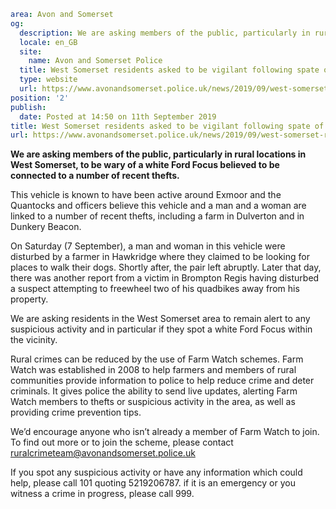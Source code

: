```yaml
area: Avon and Somerset
og:
  description: We are asking members of the public, particularly in rural locations in West Somerset, to be wary of a white Ford Focus believed to be connected to a number of recent thefts.
  locale: en_GB
  site:
    name: Avon and Somerset Police
  title: West Somerset residents asked to be vigilant following spate of thefts | Avon and Somerset Police
  type: website
  url: https://www.avonandsomerset.police.uk/news/2019/09/west-somerset-residents-asked-to-be-vigilant-following-spate-of-thefts/
position: '2'
publish:
  date: Posted at 14:50 on 11th September 2019
title: West Somerset residents asked to be vigilant following spate of thefts | Avon and Somerset Police
url: https://www.avonandsomerset.police.uk/news/2019/09/west-somerset-residents-asked-to-be-vigilant-following-spate-of-thefts/
```

**We are asking members of the public, particularly in rural locations in West Somerset, to be wary of a white Ford Focus believed to be connected to a number of recent thefts.**

This vehicle is known to have been active around Exmoor and the Quantocks and officers believe this vehicle and a man and a woman are linked to a number of recent thefts, including a farm in Dulverton and in Dunkery Beacon.

On Saturday (7 September), a man and woman in this vehicle were disturbed by a farmer in Hawkridge where they claimed to be looking for places to walk their dogs. Shortly after, the pair left abruptly. Later that day, there was another report from a victim in Brompton Regis having disturbed a suspect attempting to freewheel two of his quadbikes away from his property.

We are asking residents in the West Somerset area to remain alert to any suspicious activity and in particular if they spot a white Ford Focus within the vicinity.

Rural crimes can be reduced by the use of Farm Watch schemes. Farm Watch was established in 2008 to help farmers and members of rural communities provide information to police to help reduce crime and deter criminals. It gives police the ability to send live updates, alerting Farm Watch members to thefts or suspicious activity in the area, as well as providing crime prevention tips.

We’d encourage anyone who isn’t already a member of Farm Watch to join. To find out more or to join the scheme, please contact ruralcrimeteam@avonandsomerset.police.uk

If you spot any suspicious activity or have any information which could help, please call 101 quoting 5219206787. if it is an emergency or you witness a crime in progress, please call 999.
